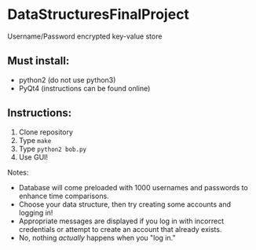 # DataStructuresFinalProject
Username/Password encrypted key-value store

## Must install:
* python2 (do not use python3)
* PyQt4 (instructions can be found online)

## Instructions:
1. Clone repository
2. Type `make`
3. Type `python2 bob.py`
4. Use GUI!

Notes:
* Database will come preloaded with 1000 usernames and passwords to enhance time comparisons.
* Choose your data structure, then try creating some accounts and logging in!
* Appropriate messages are displayed if you log in with incorrect credentials or attempt to create an account that already exists.
* No, nothing _actually_ happens when you "log in."

